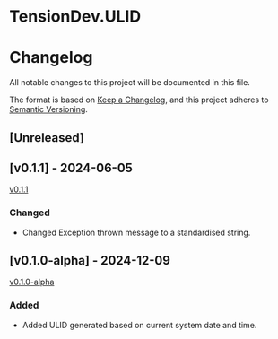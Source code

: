 # TensionDev.ULID

# Changelog
All notable changes to this project will be documented in this file.

The format is based on [Keep a Changelog](https://keepachangelog.com/en/1.0.0/),
and this project adheres to [Semantic Versioning](https://semver.org/spec/v2.0.0.html).

## [Unreleased]

## [v0.1.1] - 2024-06-05
[v0.1.1](https://github.com/TensionDev/ULIDUtil/releases/tag/v0.1.1)

### Changed
- Changed Exception thrown message to a standardised string.


## [v0.1.0-alpha] - 2024-12-09
[v0.1.0-alpha](https://github.com/TensionDev/ULIDUtil/releases/tag/v0.1.0-alpha)

### Added
- Added ULID generated based on current system date and time.

